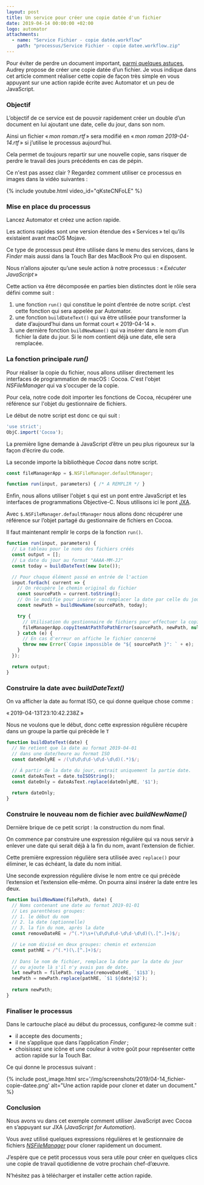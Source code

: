 ```yaml
---
layout: post
title: Un service pour créer une copie datée d'un fichier
date: 2019-04-14 00:00:00 +02:00
logo: automator
attachments: 
  - name: "Service Fichier - copie datée.workflow"
    path: "processus/Service Fichier - copie datee.workflow.zip"
---
```


Pour éviter de perdre un document important, [parmi quelques astuces][1], 
Audrey propose de créer une copie datée d’un fichier.
Je vous indique dans cet article comment réaliser cette copie de façon très 
simple en vous appuyant sur une action rapide
écrite avec Automator et un peu de JavaScript.

### Objectif

L’objectif de ce service est de pouvoir rapidement créer un
double d’un document en lui ajoutant une date, celle du jour,
dans son nom.

Ainsi un fichier « _mon roman.rtf_ » sera modifié en 
« _mon roman 2019-04-14.rtf_ » si j’utilise le processus aujourd’hui.

Cela permet de toujours repartir sur une nouvelle copie, sans risquer de perdre
le travail des jours précédents en cas de pépin.

Ce n'est pas assez clair ? Regardez comment utiliser ce processus en images dans
la vidéo suivantes :

{% include youtube.html video_id="qKsteCNFoLE" %}


### Mise en place du processus

Lancez Automator et créez une action rapide.

Les actions rapides sont une version étendue des « Services » tel qu’ils
existaient avant macOS Mojave.

Ce type de processus peut être utilisée dans le menu des services, 
dans le _Finder_ mais aussi dans la Touch Bar des MacBook Pro qui en disposent.

Nous n’allons ajouter qu’une seule action à notre processus :
« _Exécuter JavaScript_ »

Cette action va être décomposée en parties bien distinctes dont le rôle
sera défini comme suit :

1. une fonction `run()` qui constitue le point d’entrée de notre script.
   c’est cette fonction qui sera appelée par Automator.
2. une fonction `buildDateText()` qui va être utilisée pour transformer la
   date d’aujourd’hui dans un format court « 2019-04-14 ».
3. une dernière fonction `buildNewName()` qui va insérer dans le nom d’un 
   fichier la date du jour. Si le nom contient déjà une date, elle sera 
   remplacée.

### La fonction principale _run()_

Pour réaliser la copie du fichier, nous allons utiliser directement
les interfaces de programmation de macOS : Cocoa.
C'est l'objet _NSFileManager_ qui va s'occuper de la copie.

Pour cela, notre code doit importer les fonctions de Cocoa,
récupérer une référence sur l'objet du gestionnaire de fichiers.

Le début de notre script est donc ce qui suit :

```javascript
'use strict';
ObjC.import('Cocoa');
```

La première ligne demande à JavaScript d’être un peu plus rigoureux sur
la façon d’écrire du code.

La seconde importe la bibliothèque _Cocoa_ dans notre script.

```javascript
const fileManagerApp = $.NSFileManager.defaultManager;

function run(input, parameters) { /* A REMPLIR */ }
```

Enfin, nous allons utiliser l'objet `$` qui est un pont entre JavaScript
et les interfaces de programmations Objective-C. Nous utilisons ici
le pont [JXA](https://en.wikipedia.org/wiki/AppleScript#JavaScript_for_Automation).

Avec `$.NSFileManager.defaultManager` nous allons donc récupérer une référence
sur l’objet partagé du gestionnaire de fichiers en Cocoa.

Il faut maintenant remplir le corps de la fonction `run()`.

```javascript
function run(input, parameters) {
  // La tableau pour le noms des fichiers créés
  const output = [];
  // La date du jour au format "AAAA-MM-JJ"
  const today = buildDateText(new Date());

  // Pour chaque élément passé en entrée de l'action
  input.forEach( current => {
    // On récupère le chemin original du fichier
    const sourcePath = current.toString();
    // On le modifie pour insérer ou remplacer la date par celle du jour
    const newPath = buildNewName(sourcePath, today);

    try {
      // Utilisation du gestionnaire de fichiers pour effectuer la copie
      fileManagerApp.copyItemAtPathToPathError(sourcePath, newPath, null);
    } catch (e) {
      // En cas d'erreur on affiche le fichier concerné
      throw new Error(`Copie impossible de "${ sourcePath }": ` + e);
    }
  });

  return output;
}
```

### Construire la date avec _buildDateText()_

On va afficher la date au format ISO, ce qui donne quelque chose comme :

  « 2019-04-13T23:10:42.238Z »

Nous ne voulons que le début, donc cette expression régulière 
récupère dans un groupe la partie qui précède le `T`

```javascript
function buildDateText(date) {
  // Ne retient que la date au format 2019-04-01 
  // dans une date/heure au format ISO
  const dateOnlyRE = /(\d\d\d\d-\d\d-\d\d)(.*)$/;
	
  // À partir de la date du jour, extrait uniquement la partie date.
  const dateAsText = date.toISOString();
  const dateOnly = dateAsText.replace(dateOnlyRE, '$1');

  return dateOnly;	
}
```

### Construire le nouveau nom de fichier avec _buildNewName()_

Dernière brique de ce petit script : la construction du nom final.

On commence par construire une expression régulière qui va nous servir 
à enlever une date qui serait déjà à la fin du nom, avant l’extension de fichier.

Cette première expression régulière sera utilisée avec `replace()` pour
éliminer, le cas échéant, la date du nom initial.

Une seconde expression régulière divise le nom entre ce qui précède l’extension
et l’extension elle-même. On pourra ainsi insérer la date entre les deux.

```javascript
function buildNewName(filePath, date) {
  // Noms contenant une date au format 2019-01-01
  // Les parenthèses groupes:
  // 1. le début du nom
  // 2. la date (optionnelle)
  // 3. la fin du nom, après la date
  const removeDateRE = /^(.*)\s+(\d\d\d\d-\d\d-\d\d)(\.[^.]+)$/;

  // Le nom divisé en deux groupes: chemin et extension
  const pathRE = /^(.*)(\.[^.]+)$/;
		
  // Dans le nom de fichier, remplace la date par la date du jour
  // ou ajoute là s'il n'y avais pas de date.
  let newPath = filePath.replace(removeDateRE, `$1$3`);
  newPath = newPath.replace(pathRE, `$1 ${date}$2`);
	
  return newPath;
}
```

### Finaliser le processus

Dans le cartouche placé au début du processus, configurez-le comme suit :

- il accepte des documents ;
- il ne s’applique que dans l’application _Finder_ ;
- choisissez une icône et une couleur à votre goût pour représenter cette
  action rapide sur la Touch Bar.

Ce qui donne le processus suivant :

{% include post_image.html 
    src='/img/screenshots/2019/04-14_fichier-copie-datee.png' 
    alt="Une action rapide pour cloner et dater un document." %}


### Conclusion

Nous avons vu dans cet exemple comment utiliser JavaScript avec Cocoa
en s’appuyant sur JXA (_JavaScript for Automation_).

Vous avez utilisé quelques expressions régulières et le gestionnaire de fichiers
[_NSFileManager_][2] pour cloner rapidement un document.

J’espère que ce petit processus vous sera utile pour créer en quelques clics
une copie de travail quotidienne de votre prochain chef-d’œuvre.

N’hésitez pas à télécharger et installer cette action rapide.

[1]: https://twitter.com/AudreyCouleau/status/1116994526051278849
[2]: https://developer.apple.com/documentation/foundation/nsfilemanager
